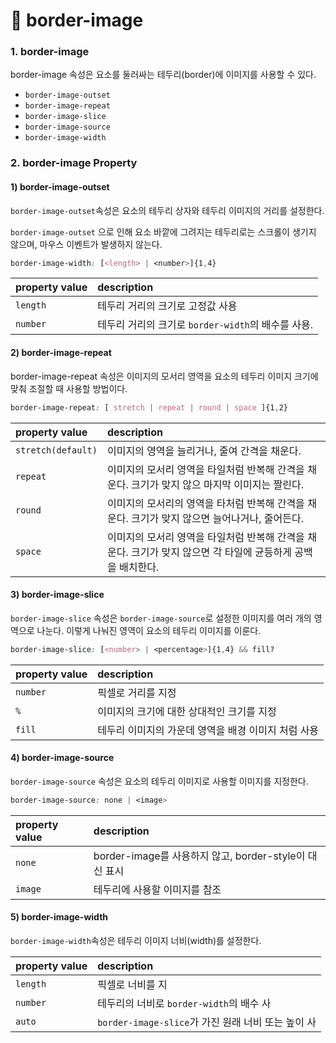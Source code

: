 # 📄 border-image

### 1. border-image 

border-image 속성은 요소를 둘러싸는 테두리\(border\)에 이미지를 사용할 수 있다.

* `border-image-outset`
* `border-image-repeat`
* `border-image-slice`
* `border-image-source`
* `border-image-width`

### 2. border-image Property

#### 1\) border-image-outset

`border-image-outset`속성은 요소의 테두리 상자와 테두리 이미지의 거리를 설정한다.

`border-image-outset` 으로 인해 요소 바깥에 그려지는 테두리로는 스크롤이 생기지 않으며, 마우스 이벤트가 발생하지 않는다.

```css
border-image-width: [<length> | <number>]{1,4}
```

| property value | description |
| :--- | :--- |
| `length` | 테두리 거리의 크기로 고정값 사용 |
| `number` | 테두리 거리의 크기로 `border-width`의 배수를 사용. |

#### 2\) border-image-repeat

border-image-repeat 속성은 이미지의 모서리 영역을 요소의 테두리 이미지 크기에 맞춰 조절할 때 사용할 방법이다.

```css
border-image-repeat: [ stretch | repeat | round | space ]{1,2}
```

| property value | description |
| :--- | :--- |
| `stretch(default)` | 이미지의 영역을 늘리거나, 줄여 간격을 채운다. |
| `repeat` | 이미지의 모서리 영역을 타일처럼 반복해 간격을 채운다. 크기가 맞지 않으 마지막 이미지는 짤린다. |
| `round` | 이미지의 모서리의 영역을 타처럼 반복해 간격을 채운다. 크기가 맞지 않으면 늘어나거나, 줄어든다. |
| `space` | 이미지의 모서리 영역을 타일처럼 반복해 간격을 채운다. 크기가 맞지 않으면 각 타일에 균등하게 공백을 배치한다. |

#### 3\) border-image-slice

`border-image-slice` 속성은 `border-image-source`로 설정한 이미지를 여러 개의 영역으로 나눈다. 이렇게 나눠진 영역이 요소의 테두리 이미지를 이룬다.

```css
border-image-slice: [<number> | <percentage>]{1,4} && fill?
```

| property value | description |
| :--- | :--- |
| `number` | 픽셀로 거리를 지정 |
| `%` | 이미지의 크기에 대한 상대적인 크기를 지정 |
| `fill` | 테두리 이미지의 가운데 영역을 배경 이미지 처럼 사용 |

#### 4\) border-image-source

`border-image-source`  속성은 요소의 테두리 이미지로 사용할 이미지를 지정한다.

```css
border-image-source: none | <image>
```

| property value | description |
| :--- | :--- |
| `none` | border-image를 사용하지 않고, border-style이 대신 표시 |
| `image` | 테두리에 사용할 이미지를 참조 |

#### 5\) border-image-width

`border-image-width`속성은 테두리 이미지 너비\(width\)를 설정한다.

| property value | description |
| :--- | :--- |
| `length` | 픽셀로 너비를 지 |
| `number` | 테두리의 너비로 `border-width`의 배수 사 |
| `auto` | `border-image-slice`가 가진 원래 너비 또는 높이 사 |



